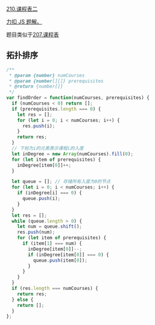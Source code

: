 [210.课程表二](https://leetcode-cn.com/problems/course-schedule-ii/submissions/)

[力扣 JS 题解。](https://github.com/GuYueJiaJie/blog/blob/master/%E7%AE%97%E6%B3%95%E4%B8%8E%E6%95%B0%E6%8D%AE%E7%BB%93%E6%9E%84/README.md)

题目类似于[207.课程表](https://leetcode-cn.com/problems/course-schedule/submissions/)

## 拓扑排序

```javascript
/**
 * @param {number} numCourses
 * @param {number[][]} prerequisites
 * @return {number[]}
 */
var findOrder = function(numCourses, prerequisites) {
  if (numCourses < 0) return [];
  if (prerequisites.length === 0) {
    let res = [];
    for (let i = 0; i < numCourses; i++) {
      res.push(i);
    }
    return res;
  }
  // 下标为i的元素表示课程i的入度
  let inDegree = new Array(numCourses).fill(0);
  for (let item of prerequisites) {
    inDegree[item[0]]++;
  }

  let queue = []; // 存储所有入度为0的节点
  for (let i = 0; i < numCourses; i++) {
    if (inDegree[i] === 0) {
      queue.push(i);
    }
  }
  let res = [];
  while (queue.length > 0) {
    let num = queue.shift();
    res.push(num);
    for (let item of prerequisites) {
      if (item[1] === num) {
        inDegree[item[0]]--;
        if (inDegree[item[0]] === 0) {
          queue.push(item[0]);
        }
      }
    }
  }
  if (res.length === numCourses) {
    return res;
  } else {
    return [];
  }
};
```
